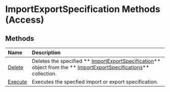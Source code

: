
# ImportExportSpecification Methods (Access)

## Methods



|**Name**|**Description**|
|:-----|:-----|
| [Delete](cc91c51e-1b2e-1d6e-b236-61a538843ce4.md)|Deletes the specified  ** [ImportExportSpecification](a274faba-6da3-35c5-52fc-3341e8def24a.md)** object from the ** [ImportExportSpecifications](9ddb9b30-36f3-5efb-8b15-69762c660338.md)** collection.|
| [Execute](fcb7cfd3-0c66-f441-9b58-1c6982125f98.md)|Executes the specfied import or export specification.|
